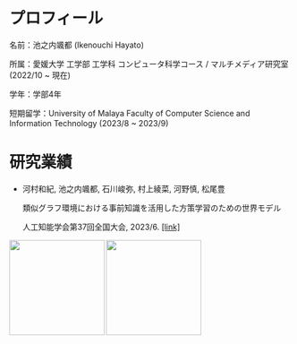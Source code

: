 

<!--
### Hi there 👋
**hayai017/hayai017** is a ✨ _special_ ✨ repository because its `README.md` (this file) appears on your GitHub profile.

Here are some ideas to get you started:

- 🔭 I’m currently working on ...
- 🌱 I’m currently learning ...
- 👯 I’m looking to collaborate on ...
- 🤔 I’m looking for help with ...
- 💬 Ask me about ...
- 📫 How to reach me: ...
- 😄 Pronouns: ...
- ⚡ Fun fact: ...
-->


# プロフィール

名前：池之内颯都 (Ikenouchi Hayato)

所属：愛媛大学 工学部 工学科 コンピュータ科学コース / マルチメディア研究室 (2022/10 ~ 現在)

学年：学部4年

短期留学：University of Malaya Faculty of Computer Science and Information Technology (2023/8 ~ 2023/9)




# 研究業績

- 河村和紀, 池之内颯都, 石川峻弥, 村上綾菜, 河野慎, 松尾豊
  
  類似グラフ環境における事前知識を活用した方策学習のための世界モデル
  
  人工知能学会第37回全国大会, 2023/6.
<a href="https://www.jstage.jst.go.jp/article/pjsai/JSAI2023/0/JSAI2023_2G4OS21d04/_article/-char/ja/">[link]</a>

<!--
# 資格
- TOEIC 685
-->

<a href="https://github.com/tocoteron">
  <img align="left" height="170px" src="https://github-readme-stats.vercel.app/api?username=hayai017&count_private=true&show_icons=true&theme=dracula" />
</a>
<a href="https://github.com/tocoteron">
  <img align="left" height="170px" src="https://github-readme-stats.vercel.app/api/top-langs/?username=hayai017&layout=compact&theme=dracula" />
</a>
